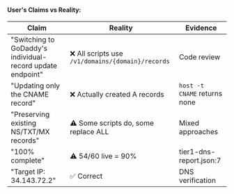 #### User's Claims vs Reality:

| Claim | Reality | Evidence |
|-------|---------|----------|
| "Switching to GoDaddy's individual-record update endpoint" | ❌ All scripts use `/v1/domains/{domain}/records` | Code review |
| "Updating only the CNAME record" | ❌ Actually created A records | `host -t CNAME` returns none |
| "Preserving existing NS/TXT/MX records" | ⚠️ Some scripts do, some replace ALL | Mixed approaches |
| "100% complete" | ⚠️ 54/60 live = 90% | tier1-dns-report.json:7 |
| "Target IP: 34.143.72.2" | ✅ Correct | DNS verification |
